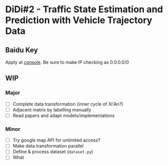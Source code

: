 # DiDi#2 - Traffic State Estimation and Prediction with Vehicle Trajectory Data

## Baidu Key

Apply at [console](http://lbsyun.baidu.com/). Be sure to make IP checking as 0.0.0.0/0

## WIP

### Major
- [ ] Complete data transformation (inner cycle of Xi'An?)
- [ ] Adjacent matrix by labelling manually
- [ ] Read papers and adapt models/implementations

### Minor
- [ ] Try google map API for unlimited access?
- [ ] Make data transformation parallel
- [ ] Define & process dataset (`dataset.py`)
- [ ] What